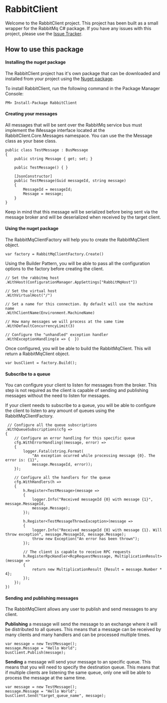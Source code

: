 # RabbitClient

Welcome to the RabbitClient project. This project has been built as a small wrapper for the RabbitMq C# package. If you have any issues with this project, please use the [Issue Tracker](https://github.com/armandoisaac/RabbitClient/issues).

## How to use this package

#### Installing the nuget package
The  RabbitClient project has it's own package that can be downloaded and installed from your project using the [Nuget package](https://www.nuget.org/packages/RabbitClient/).

To install RabbitClient, run the following command in the Package Manager Console:


    PM> Install-Package RabbitClient

#### Creating your messages
All messages that will be sent over the RabbitMq service bus must implement the IMessage interface located at the RabbitClient.Core.Messages namespace. You can use the the Message class as your base class.

    public class TestMessage : BusMessage
    {
	    public string Message { get; set; }
	    
	    public TestMessage() { }
	    
	    [JsonConstructor]
	    public TestMessage(Guid messageId, string message)
	    {
		    MessageId = messageId;
		    Message = message;
	    }
    }

Keep in mind that this message will be serialized before being sent via the message broker and will be deserialized when received by the target client.

#### Using the nuget package
The RabbitMqClientFactory will help you to create the RabbitMqClient object. 

    var factory = RabbitMqClientFactory.Create()

Using the Builder Pattern, you will be able to pass all the configuration options to the factory before creating the client. 

    // Set the rabbitmq host
    .WithHost(ConfigurationManager.AppSettings["RabbitMqHost"])

    // Set the virtual host
    .WithVirtualHost("/")

    // Set a name for this connection. By default will use the machine name
    .WithClientName(Environment.MachineName)
    
    // How many messages we will process at the same time
    .WithDefaultConcurrencyLimit(3)
    
    // Configure the "unhandled" exception handler
    .WithExceptionHandling(e => {  })

Once configured, you will be able to build the RabbitMqClient. This will return a RabbitMqClient object.

    var busClient = factory.Build();

#### Subscribe to a queue

You can configure your client to listen for messages from the broker. This step is not required as the client is capable of sending and publishing messages without the need to listen for messages. 

If your client needs to subscribe to a queue, you will be able to configure the client to listen to any amount of queues using the RabbitMqClientFactory.

     // Configure all the queue subscriptions
    .WithQueueSubscriptions(cfg =>
    {
	    // Configure an error handling for this specific queue
	    cfg.WithErrorHandling((message, error) =>
	    {
		    logger.Fatal(string.Format(
			    "An exception ocurred while processing message {0}. The error is: {1}",
			    message.MessageId, error));
	    });
	    
	    // Configure all the handlers for the queue
	    cfg.WithHandlers(h =>
	    {
		    h.Register<TestMessage>(message =>
		    {
			    logger.Info("Received messageId {0} with message {1}", message.MessageId,
			    message.Message);
		    });

		    h.Register<TestMessageThrowsException>(message =>
		    {
			    logger.Info("Received messageId {0} with message {1}. Will throw exception", message.MessageId, message.Message);
			    throw new Exception("An error has been thrown");
		    });

			// The client is capable to receive RPC requests
		    h.RegisterRpcHandler<RcpRequestMesssage, MultiplicationResult>(message =>
		    {
		    	return new MultiplicationResult {Result = message.Number * 4};
		    });
	    });
    })
 

#### Sending and publishing messages
The RabbitMqClient allows any user to publish and send messages to any client.

**Publishing** a message will send the message to an exchange where it will be distributed to all queues. This means that a message can be received by many clients and many handlers and can be processed multiple times.

    var message = new TestMessage();
    message.Message = "Hello World";
    busClient.Publish(message);

**Sending** a message will send your message to an specific queue. This means that you will need to specify the destination queue. This means that if multiple clients are listening the same queue, only one will be able to process the message at the same time.

    var message = new TestMessage();
    message.Message = "Hello World";
    busClient.Send("target_queue_name", message);
